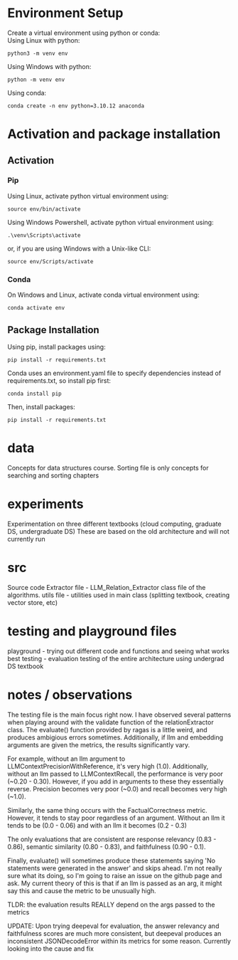 # Environment Setup
Create a virtual environment using python or conda:<br/>
Using Linux with python:
```
python3 -m venv env
```
Using Windows with python:
```
python -m venv env
```
Using conda:
```
conda create -n env python=3.10.12 anaconda
```
# Activation and package installation
## Activation
### Pip
Using Linux, activate python virtual environment using:<br/>
```
source env/bin/activate
```
Using Windows Powershell, activate python virtual environment using:
```
.\venv\Scripts\activate
```
or, if you are using Windows with a Unix-like CLI:
```
source env/Scripts/activate
```
### Conda
On Windows and Linux, activate conda virtual environment using:
```
conda activate env
```
## Package Installation
Using pip, install packages using:
```
pip install -r requirements.txt
```
Conda uses an environment.yaml file to specify dependencies instead of requirements.txt, so install pip first:
```
conda install pip
```
Then, install packages:
```
pip install -r requirements.txt
```
# data
Concepts for data structures course. Sorting file is only concepts for searching and sorting chapters

# experiments
Experimentation on three different textbooks (cloud computing, graduate DS, undergraduate DS)
These are based on the old architecture and will not currently run

# src
Source code
Extractor file - LLM_Relation_Extractor class file of the algorithms.
utils file - utilities used in main class (splitting textbook, creating vector store, etc)

# testing and playground files
playground - trying out different code and functions and seeing what works best 
testing - evaluation testing of the entire architecture using undergrad DS textbook

# notes / observations
The testing file is the main focus right now. I have observed several patterns when playing around with the validate function of the relationExtractor class. The evaluate() function provided by ragas is a little weird, and produces ambigious errors sometimes. Additionally, if llm and embedding arguments are given the metrics, the results significantly vary. 

For example, without an llm argument to LLMContextPrecisionWithReference, it's very high (1.0). Additionally, without an llm passed to LLMContextRecall, the performance is very poor (~0.20 - 0.30). However, if you add in arguments to these they essentially reverse. Precision becomes very poor (~0.0) and recall becomes very high (~1.0). 

Similarly, the same thing occurs with the FactualCorrectness metric. However, it tends to stay poor regardless of an argument. Without an llm it tends to be (0.0 - 0.06) and with an llm it becomes (0.2 - 0.3)

The only evaluations that are consistent are response relevancy (0.83 - 0.86), semantic similarity (0.80 - 0.83), and faithfulness (0.90 - 0.1).

Finally, evaluate() will sometimes produce these statements saying 'No statements were generated in the answer' and skips ahead. I'm not really sure what its doing, so I'm going to raise an issue on the github page and ask. My current theory of this is that if an llm is passed as an arg, it might say this and cause the metric to be unusually high.


TLDR: the evaluation results REALLY depend on the args passed to the metrics

UPDATE: Upon trying deepeval for evaluation, the answer relevancy and faithfulness scores are much more consistent, but deepeval produces an inconsistent JSONDecodeError within its metrics for some reason. Currently looking into the cause and fix 
